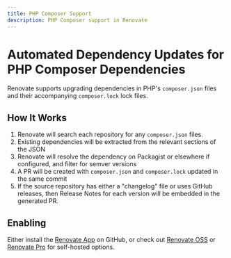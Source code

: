 ```yaml
---
title: PHP Composer Support
description: PHP Composer support in Renovate
---
```


# Automated Dependency Updates for PHP Composer Dependencies

Renovate supports upgrading dependencies in PHP's `composer.json` files and their accompanying `composer.lock` lock files.

## How It Works

1.  Renovate will search each repository for any `composer.json` files.
2.  Existing dependencies will be extracted from the relevant sections of the JSON
3.  Renovate will resolve the dependency on Packagist or elsewhere if configured, and filter for semver versions
4.  A PR will be created with `composer.json` and `composer.lock` updated in the same commit
5.  If the source repository has either a "changelog" file or uses GitHub releases, then Release Notes for each version will be embedded in the generated PR.

## Enabling

Either install the [Renovate App](https://github.com/apps/renovate) on GitHub, or check out [Renovate OSS](https://github.com/renovatebot/renovate) or [Renovate Pro](https://renovatebot.com/pro) for self-hosted options.
